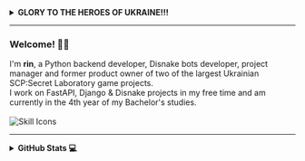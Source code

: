 <details>

<summary><b>GLORY TO THE HEROES OF UKRAINE!!!</b></summary>

[![](https://i.imgur.com/GFVyfi9.png)](https://youtu.be/R9VRSd8rCyI "NO MERCY. GLORY TO THE HEROES OF UKRAINE!!!")

</details>

<link rel="stylesheet" type='text/css' href="https://cdn.jsdelivr.net/gh/devicons/devicon@latest/devicon.min.css" />

------

### Welcome! 🧙‍♂️
I'm <b>rin</b>, a Python backend developer, Disnake bots developer, project manager and former product owner of two of the largest Ukrainian SCP:Secret Laboratory
game projects. </br> I work on FastAPI, Django & Disnake projects in my free time and am currently in the 4th year of my Bachelor's studies. <br> <br>
![Skill Icons](https://skillicons.dev/icons?i=python,fastapi,django,discord,bots,cpp,react,docker,postgresql,mongodb,redis,git,github,postman,figma&perline=50)

------

<details>
  <summary><b>GitHub Stats 💻</b></summary></br>
  
  <a href="#">![Github stats](https://github-readme-stats.vercel.app/api?username=lilarin&show_icons=true&locale=en&layout=compact&theme=tokyonight)</a>
</details>

